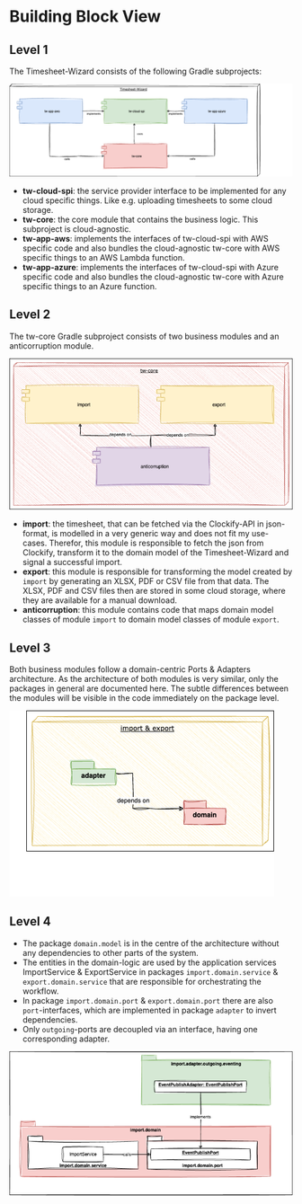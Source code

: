 # Building Block View

## Level 1

The Timesheet-Wizard consists of the following Gradle subprojects:

![Static-level-1](assets/static-level-1.drawio.png "Static-level-1")

- **tw-cloud-spi**: the service provider interface to be implemented for any cloud specific things. Like e.g. uploading
  timesheets to some cloud storage.
- **tw-core**: the core module that contains the business logic. This subproject is cloud-agnostic.
- **tw-app-aws**: implements the interfaces of tw-cloud-spi with AWS specific code and also bundles the cloud-agnostic
  tw-core with AWS specific things to an AWS Lambda function.
- **tw-app-azure**: implements the interfaces of tw-cloud-spi with Azure specific code and also bundles the
  cloud-agnostic tw-core with Azure specific things to an Azure function.

## Level 2

The tw-core Gradle subproject consists of two business modules and an anticorruption module.

![Static-level-2](assets/static-level-2.drawio.png "Static-level-2")

- **import**: the timesheet, that can be fetched via the Clockify-API in json-format, is modelled in a very
  generic way and does not fit my use-cases. Therefor, this module is responsible to fetch the json from Clockify,
  transform it to the domain model of the Timesheet-Wizard and signal a successful import.
- **export**: this module is responsible for transforming the model created by `import` by generating an
  XLSX, PDF or CSV file from that data. The XLSX, PDF and CSV files then are stored in some cloud storage, where they
  are available for a manual download.
- **anticorruption**: this module contains code that maps domain model classes of module `import` to domain model
  classes
  of module `export`.

## Level 3

Both business modules follow a domain-centric Ports & Adapters architecture. As the architecture of both modules is
very similar, only the packages in general are documented here. The subtle differences between the modules will be
visible in the code immediately on the package level.

![Static-level-3](assets/static-level-3.drawio.png "Static-level-3")

## Level 4

- The package `domain.model` is in the centre of the architecture without any dependencies to other parts of the system.
- The entities in the domain-logic are used by the application services ImportService & ExportService in packages
  `import.domain.service` & `export.domain.service` that are responsible for orchestrating the workflow.
- In package `import.domain.port` & `export.domain.port` there are also `port`-interfaces, which are implemented in
  package
  `adapter` to invert dependencies.
- Only `outgoing`-ports are decoupled via an interface, having one corresponding adapter.

![Static-level-4](assets/static-level-4.drawio.png "Static-level-4")
